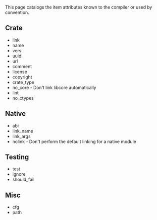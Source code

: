 This page catalogs the item attributes known to the compiler or used by convention.

Crate
-----

* link
 * name
 * vers
 * uuid
 * url
* comment
* license
* copyright
* crate_type
* no_core - Don't link libcore automatically
* lint
 * no_ctypes

Native
------

* abi
* link_name
* link_args
* nolink - Don't perform the default linking for a native module

Testing
-------

* test
* ignore
* should_fail

Misc
----

* cfg
* path